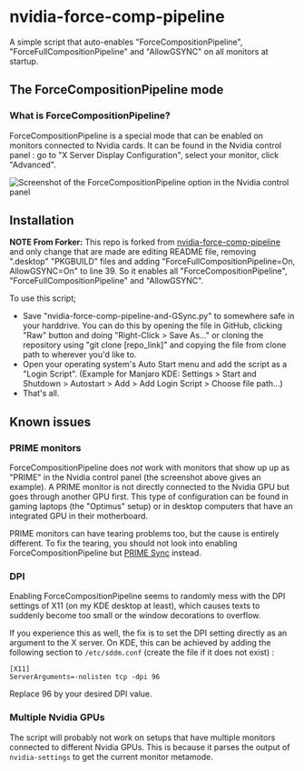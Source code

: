 # nvidia-force-comp-pipeline

A simple script that auto-enables "ForceCompositionPipeline", "ForceFullCompositionPipeline" and "AllowGSYNC" on all monitors at startup.

## The ForceCompositionPipeline mode

### What is ForceCompositionPipeline?

ForceCompositionPipeline is a special mode that can be enabled on monitors connected to Nvidia cards. It can be found in the Nvidia control panel : go to "X Server Display Configuration", select your monitor, click "Advanced".

![Screenshot of the ForceCompositionPipeline option in the Nvidia control panel](screenshots/nvidia-settings.png)

## Installation

**NOTE From Forker:** This repo is forked from [nvidia-force-comp-pipeline](https://github.com/Askannz/nvidia-force-comp-pipeline) and only change that are made are editing README file, removing ".desktop" "PKGBUILD" files and adding "ForceFullCompositionPipeline=On, AllowGSYNC=On" to line 39. So it enables all "ForceCompositionPipeline", "ForceFullCompositionPipeline" and "AllowGSYNC".

To use this script;
- Save "nvidia-force-comp-pipeline-and-GSync.py" to somewhere safe in your harddrive. You can do this by opening the file in GitHub, clicking "Raw" button and doing "Right-Click > Save As..." or cloning the repository using "git clone [repo_link]" and copying the file from clone path to wherever you'd like to.
- Open your operating system's Auto Start menu and add the script as a "Login Script". (Example for Manjaro KDE: Settings > Start and Shutdown > Autostart > Add > Add Login Script > Choose file path...)
- That's all.

## Known issues

### PRIME monitors

ForceCompositionPipeline does *not* work with monitors that show up up as "PRIME" in the Nvidia control panel (the screenshot above gives an example). A PRIME monitor is not directly connected to the Nvidia GPU but goes through another GPU first. This type of configuration can be found in gaming laptops (the "Optimus" setup) or in desktop computers that have an integrated GPU in their motherboard.

PRIME monitors can have tearing problems too, but the cause is entirely different. To fix the tearing, you should not look into enabling ForceCompositionPipeline but [PRIME Sync](https://devtalk.nvidia.com/default/topic/957814/linux/prime-and-prime-synchronization/) instead.

### DPI

Enabling ForceCompositionPipeline seems to randomly mess with the DPI settings of X11 (on my KDE desktop at least), which causes texts to suddenly become too small or the window decorations to overflow.

If you experience this as well, the fix is to set the DPI setting directly as an argument to the X server. On KDE, this can be achieved by adding the following section to `/etc/sddm.conf` (create the file if it does not exist) :

```
[X11]
ServerArguments=-nolisten tcp -dpi 96
```

Replace 96 by your desired DPI value.

### Multiple Nvidia GPUs

The script will probably not work on setups that have multiple monitors connected to different Nvidia GPUs. This is because it parses the output of `nvidia-settings` to get the current monitor metamode.
